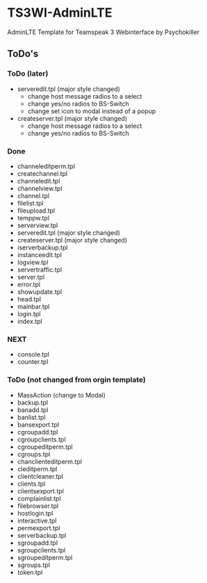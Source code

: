 # TS3WI-AdminLTE
AdminLTE Template for Teamspeak 3 Webinterface by Psychokiller


## ToDo's

### ToDo (later)
 - serveredit.tpl (major style changed)
   - change host message radios to a select
   - change yes/no radios to BS-Switch
   - change set icon to modal instead of a popup
 - createserver.tpl (major style changed)
   - change host message radios to a select
   - change yes/no radios to BS-Switch

### Done
 - channeleditperm.tpl
 - createchannel.tpl
 - channeledit.tpl
 - channelview.tpl
 - channel.tpl
 - filelist.tpl
 - fileupload.tpl
 - temppw.tpl
 - serverview.tpl
 - serveredit.tpl (major style changed)
 - createserver.tpl (major style changed)
 - iserverbackup.tpl
 - instanceedit.tpl
 - logview.tpl
 - servertraffic.tpl
 - server.tpl
 - error.tpl
 - showupdate.tpl
 - head.tpl
 - mainbar.tpl
 - login.tpl
 - index.tpl

### NEXT
 - console.tpl
 - counter.tpl

### ToDo (not changed from orgin template)
 - MassAction (change to Modal)
 - backup.tpl
 - banadd.tpl
 - banlist.tpl
 - bansexport.tpl
 - cgroupadd.tpl
 - cgroupclients.tpl
 - cgroupeditperm.tpl
 - cgroups.tpl
 - chanclienteditperm.tpl
 - cleditperm.tpl
 - clientcleaner.tpl
 - clients.tpl
 - clientsexport.tpl
 - complainlist.tpl
 - filebrowser.tpl
 - hostlogin.tpl
 - interactive.tpl
 - permexport.tpl
 - serverbackup.tpl
 - sgroupadd.tpl
 - sgroupclients.tpl
 - sgroupeditperm.tpl
 - sgroups.tpl
 - token.tpl